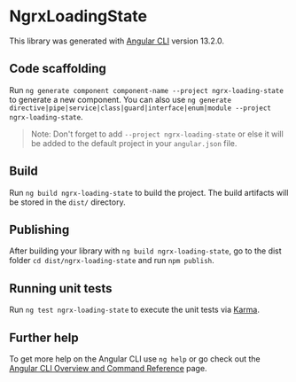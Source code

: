 # NgrxLoadingState

This library was generated with [Angular CLI](https://github.com/angular/angular-cli) version 13.2.0.

## Code scaffolding

Run `ng generate component component-name --project ngrx-loading-state` to generate a new component. You can also use `ng generate directive|pipe|service|class|guard|interface|enum|module --project ngrx-loading-state`.
> Note: Don't forget to add `--project ngrx-loading-state` or else it will be added to the default project in your `angular.json` file. 

## Build

Run `ng build ngrx-loading-state` to build the project. The build artifacts will be stored in the `dist/` directory.

## Publishing

After building your library with `ng build ngrx-loading-state`, go to the dist folder `cd dist/ngrx-loading-state` and run `npm publish`.

## Running unit tests

Run `ng test ngrx-loading-state` to execute the unit tests via [Karma](https://karma-runner.github.io).

## Further help

To get more help on the Angular CLI use `ng help` or go check out the [Angular CLI Overview and Command Reference](https://angular.io/cli) page.
